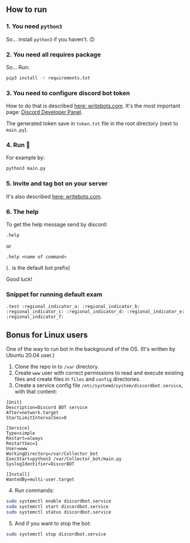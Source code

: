 ## How to run

### 1. You need `python3`
So... install `python3` if you haven't. 🙃

### 2. You need all requires package
So... Run:
```sh
pip3 install -r requirements.txt
```

### 3. You need to configure discord bot token

How to do that is described [here: writebots.com](https://www.writebots.com/discord-bot-token/).
It's the most important page: [Discord Developer Panel](https://discordapp.com/developers/applications/).

The generated token save in `token.txt` file in the root directory (next to `main.py`).

### 4. Run 🙂

For example by:
```sh
python3 main.py
```

### 5. Invite and tag bot on your server
It's also described [here: writebots.com](https://www.writebots.com/discord-bot-token/).

### 6. The help
To get the help message send by discord:
```
.help
```
or
```
.help <name of command>
```
(`.` is the default bot prefix)

Good luck!

### Snippet for running default exam

```
.test :regional_indicator_a: :regional_indicator_b: :regional_indicator_c: :regional_indicator_d: :regional_indicator_e: :regional_indicator_f:
```


## Bonus for Linux users
One of the way to run bot in the background of the OS.
(It's written by Ubuntu 20.04 user.)

1. Clone the repo in to `/var` directory.
2. Create `www` user with correct permissions to read and execute existing files and create files in `files` and `config` directories.
3. Create a service config file `/etc/systemd/system/discordbot.service`, with that content:

```
[Unit]
Description=Discord BOT service
After=network.target
StartLimitIntervalSec=0

[Service]
Type=simple
Restart=always
RestartSec=1
User=www
WorkingDirectory=/var/Collector_bot
ExecStart=python3 /var/Collector_bot/main.py
SyslogIdentifier=DiscorBOT

[Install]
WantedBy=multi-user.target
```

4. Run commands:
```sh
sudo systemctl enable discordbot.service
sudo systemctl start discordbot.service
sudo systemctl status discordbot.service
```

5. And if you want to stop the bot:
```sh
sudo systemctl stop discordbot.service
```
